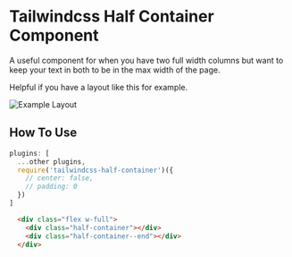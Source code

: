 # Tailwindcss Half Container Component

A useful component for when you have two full width columns but want to keep your text in both to be in the max width of the page.

Helpful if you have a layout like this for example.

![Example Layout](https://github.com/myleshyson/tailwindcss-half-container/blob/master/Example%20Half%20Container.png "Example Layout")

## How To Use

```js
plugins: [
  ...other plugins,
  require('tailwindcss-half-container')({
    // center: false,
    // padding: 0
  })
]
```

```html
  <div class="flex w-full">
    <div class="half-container"></div>
    <div class="half-container--end"></div>
  </div>
```